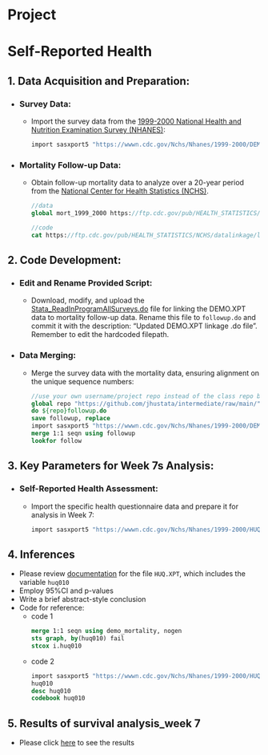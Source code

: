 # Project
# Self-Reported Health
## 1. Data Acquisition and Preparation:
- ### Survey Data:
  - Import the survey data from the [1999-2000 National Health and Nutrition Examination Survey (NHANES)](https://wwwn.cdc.gov/Nchs/Nhanes/1999-2000/DEMO.XPT):
     ```stata
     import sasxport5 "https://wwwn.cdc.gov/Nchs/Nhanes/1999-2000/DEMO.XPT", clear
     ```
- ### Mortality Follow-up Data:
   - Obtain follow-up mortality data to analyze over a 20-year period from the [National Center for Health Statistics (NCHS)](https://ftp.cdc.gov/pub/HEALTH_STATISTICS/NCHS/datalinkage/linked_mortality/NHANES_1999_2000_MORT_2019_PUBLIC.dat).
     ```stata
     //data
     global mort_1999_2000 https://ftp.cdc.gov/pub/HEALTH_STATISTICS/NCHS/datalinkage/linked_mortality/NHANES_1999_2000_MORT_2019_PUBLIC.dat

     //code
     cat https://ftp.cdc.gov/pub/HEALTH_STATISTICS/NCHS/datalinkage/linked_mortality/Stata_ReadInProgramAllSurveys.do
     ```
     
## 2. Code Development:
- ### Edit and Rename Provided Script:
   - Download, modify, and upload the [Stata_ReadInProgramAllSurveys.do](https://ftp.cdc.gov/pub/HEALTH_STATISTICS/NCHS/datalinkage/linked_mortality/Stata_ReadInProgramAllSurveys.do) file for linking the DEMO.XPT data to mortality follow-up data. Rename this file to ```followup.do``` and commit it with the description: “Updated DEMO.XPT linkage .do file”. Remember to edit the hardcoded filepath.
- ### Data Merging:
   - Merge the survey data with the mortality data, ensuring alignment on the unique sequence numbers:
      ```stata
      //use your own username/project repo instead of the class repo below
      global repo "https://github.com/jhustata/intermediate/raw/main/"
      do ${repo}followup.do
      save followup, replace 
      import sasxport5 "https://wwwn.cdc.gov/Nchs/Nhanes/1999-2000/DEMO.XPT", clear
      merge 1:1 seqn using followup
      lookfor follow
      ```
      
## 3. Key Parameters for Week 7s Analysis:
- ### Self-Reported Health Assessment:
   - Import the specific health questionnaire data and prepare it for analysis in Week 7:
      ```stata
      import sasxport5 "https://wwwn.cdc.gov/Nchs/Nhanes/1999-2000/HUQ.XPT", clear
      ```
      
## 4. Inferences
- Please review [documentation](https://wwwn.cdc.gov/Nchs/Nhanes/1999-2000/HUQ.htm) for the file ```HUQ.XPT```, which includes the variable ```huq010```
- Employ 95%CI and p-values
- Write a brief abstract-style conclusion
- Code for reference:
   -  code 1
      ```stata
      merge 1:1 seqn using demo_mortality, nogen
      sts graph, by(huq010) fail
      stcox i.huq010
      ```
   -  code 2
      ```stata
      import sasxport5 "https://wwwn.cdc.gov/Nchs/Nhanes/1999-2000/HUQ.XPT", clear 
      huq010 
      desc huq010
      codebook huq010
      ```
## 5. Results of survival analysis_week 7
- Please click [here](dyndoc.html) to see the results








